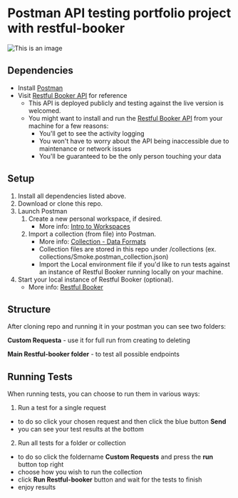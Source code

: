 # Postman API testing portfolio project with restful-booker

![This is an image](https://cdn.shopify.com/s/files/1/0057/5668/2355/files/Postman-logo-orange-2021_1155x.png?v=1637252529)
## Dependencies

- Install [Postman](https://www.getpostman.com/)
- Visit [Restful Booker API](https://restful-booker.herokuapp.com/apidoc/index.html) for reference
  - This API is deployed publicly and testing against the live version is welcomed. 
  - You might want to install and run the [Restful Booker API](https://github.com/mwinteringham/restful-booker) from your machine for a few reasons:
    - You'll get to see the activity logging
    - You won't have to worry about the API being inaccessible due to maintenance or network issues
    - You'll be guaranteed to be the only person touching your data

## Setup

1) Install all dependencies listed above.
2) Download or clone this repo.
3) Launch Postman
   1) Create a new personal workspace, if desired.
      - More info: [Intro to Workspaces](https://learning.getpostman.com/docs/postman/workspaces/intro_to_workspaces)
   2) Import a collection (from file) into Postman.
      - More info: [Collection - Data Formats](https://learning.getpostman.com/docs/postman/collections/data_formats/#importing-postman-data)
      - Collection files are stored in this repo under /collections (ex. collections/Smoke.postman_collection.json)
      - Import the Local environment file if you'd like to run tests against an instance of Restful Booker running locally on your machine.
4) Start your local instance of Restful Booker (optional).
   - More info: [Restful Booker](https://github.com/mwinteringham/restful-booker)

## Structure

After cloning repo and running it in your postman you can see two folders:

**Custom Requesta** - use it for full run from creating to deleting

**Main Restful-booker folder** - to test all possible endpoints

## Running Tests

When running tests, you can choose to run them in various ways:

1. Run a test for a single request
  - to do so click your chosen request and then click the blue button **Send**
  - you can see your test results at the bottom
2. Run all tests for a folder or collection
  - to do so click the foldername **Custom Requests** and press the **run** button top right
  - choose how you wish to run the collection
  - click **Run Restful-booker** button and wait for the tests to finish
  - enjoy results

